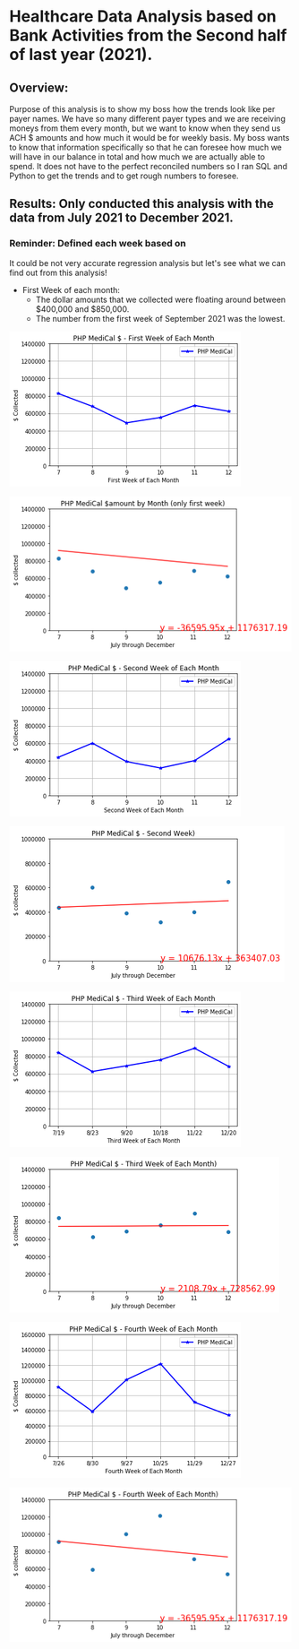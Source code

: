 # Healthcare Data Analysis based on Bank Activities from the Second half of last year (2021).

## Overview:
Purpose of this analysis is to show my boss how the trends look like per payer names. 
We have so many different payer types and we are receiving moneys from them every month, but we want to know when they send us ACH $ amounts and
how much it would be for weekly basis. My boss wants to know that information specifically so that he can foresee how much we will have in our balance in total
and how much we are actually able to spend. It does not have to the perfect reconciled numbers so I ran SQL and Python to get the trends and to get rough numbers
to foresee. 

## Results: Only conducted this analysis with the data from July 2021 to December 2021.
### Reminder: Defined each week based on 
It could be not very accurate regression analysis but let's see what we can find out from this analysis!

* First Week of each month: 
    * The dollar amounts that we collected were floating around between $400,000 and $850,000.
    * The number from the first week of September 2021 was the lowest.
    
![first_week_php](first_week_php.png)


![first_week_trend](first_week_trend.png)


![second_week_php](second_week_php.png)

![second_week_trend](second_week_trend.png)



![third_week_php](third_week_php.png)

![third_week_trend](third_week_trend.png)

![fourth_week_php](fourth_week_php.png)

![fourth_week_trend](fourth_week_trend.png)
